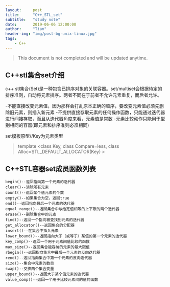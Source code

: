```yaml
---
layout:     post
title:      "C++_STL_set"
subtitle:   "study note"
date:       2019-06-06 12:00:00
author:     "Tian"
header-img: "img/post-bg-unix-linux.jpg"
tags:
    - C++
---
```


> This document is not completed and will be updated anytime.

## C++stl集合set介绍
c++ stl集合(Set)是一种包含已排序对象的关联容器。set/multiset会根据待定的排序准则，自动将元素排序。两者不同在于前者不允许元素重复，而后者允许。

-不能直接改变元素值，因为那样会打乱原本正确的顺序，要改变元素值必须先删除旧元素，则插入新元素
-不提供直接存取元素的任何操作函数，只能通过迭代器进行间接存取，而且从迭代器角度来看，元素值是常数
-元素比较动作只能用于型别相同的容器(即元素和排序准则必须相同)

set模板原型//Key为元素类型
>template <class Key, class Compare=less<Key>, class Alloc=STL_DEFAULT_ALLOCATOR(Key) >

## C++STL容器set成员函数列表
```
begin()--返回指向第一个元素的迭代器
clear()--清除所有元素
count()--返回某个值元素的个数
empty()--如果集合为空，返回true
end()--返回指向最后一个元素的迭代器
equal_range()--返回集合中与给定值相等的上下限的两个迭代器
erase()--删除集合中的元素
find()--返回一个指向被查找到元素的迭代器
get_allocator()--返回集合的分配器
insert()--在集合中插入元素
lower_bound()--返回指向大于（或等于）某值的第一个元素的迭代器
key_comp()--返回一个用于元素间值比较的函数
max_size()--返回集合能容纳的元素的最大限值
rbegin()--返回指向集合中最后一个元素的反向迭代器
rend()--返回指向集合中第一个元素的反向迭代器
size()--集合中元素的数目
swap()--交换两个集合变量
upper_bound()--返回大于某个值元素的迭代器
value_comp()--返回一个用于比较元素间的值的函数
```
